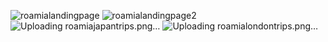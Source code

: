


![roamialandingpage](https://github.com/user-attachments/assets/ea72c5f7-ecb7-4168-a337-3cba62f7c418)
![roamialandingpage2](https://github.com/user-attachments/assets/0c0fe3db-fd7d-4816-a4ae-8a68f2952582)
![Uploading roamiajapantrips.png…]()
![Uploading roamialondontrips.png…]()

